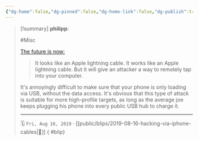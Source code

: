```yaml
---
{"dg-home":false,"dg-pinned":false,"dg-home-link":false,"dg-publish":true,"type":"blip","created-date":"2019-08-16T00:00:00","disabled rules":["yaml-title","yaml-title-alias","file-name-heading"],"title":"philipp @ 2019-08-16","dg-permalink":"2019/08/16/hacking-via-iphone-cables/","updated-date":"2025-04-30T22:27:34","dg-path":"blips/2019-08-16-hacking-via-iphone-cables.md","permalink":"/2019/08/16/hacking-via-iphone-cables/","dgPassFrontmatter":true}
---
```


> [!summary] **philipp**:
>
> #Misc
>
> [The future is now:](https://www.vice.com/en_us/article/evj4qw/these-iphone-lightning-cables-will-hack-your-computer)
>
> > It looks like an Apple lightning cable. It works like an Apple lightning cable. But it will give an attacker a way to remotely tap into your computer.
>
> It's annoyingly difficult to make sure that your phone is only loading via USB, without the data access. It's obvious that this type of attack is suitable for more high-profile targets, as long as the average joe keeps plugging his phone into every public USB hub to charge it.
> - - -
>
> 🗓️ `Fri, Aug 16, 2019` · [[public/blips/2019-08-16-hacking-via-iphone-cables\|🔗]]
{ #blip}

